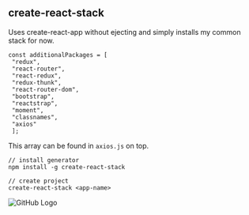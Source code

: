 ## create-react-stack

Uses create-react-app without ejecting and simply installs my common stack for now.
```
const additionalPackages = [
 "redux",
 "react-router", 
 "react-redux", 
 "redux-thunk", 
 "react-router-dom", 
 "bootstrap",
 "reactstrap", 
 "moment", 
 "classnames", 
 "axios"
 ];
  ```

This array can be found in `axios.js` on top.

```
// install generator
npm install -g create-react-stack

// create project
create-react-stack <app-name>
```

![GitHub Logo](http://i0.kym-cdn.com/entries/icons/facebook/000/005/600/its-something.jpg)